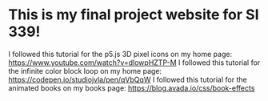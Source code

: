 # This is my final project website for SI 339! 
I followed this tutorial for the p5.js 3D pixel icons on my home page: https://www.youtube.com/watch?v=dlowpHZTP-M 
I followed this tutorial for the infinite color block loop on my home page: https://codepen.io/studiojvla/pen/qVbQqW
I followed this tutorial for the animated books on my books page: https://blog.avada.io/css/book-effects 
